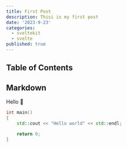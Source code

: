 ```yaml
---
title: First Post
description: Thisi is my first post
date: '2023-9-23'
categories:
  - sveltekit
  - svelte
published: true
---
```


## Table of Contents

## Markdown

Hello 👋

```cpp
int main()
{
    std::cout << "Hello world" << std::endl;

    return 0;
}
```
